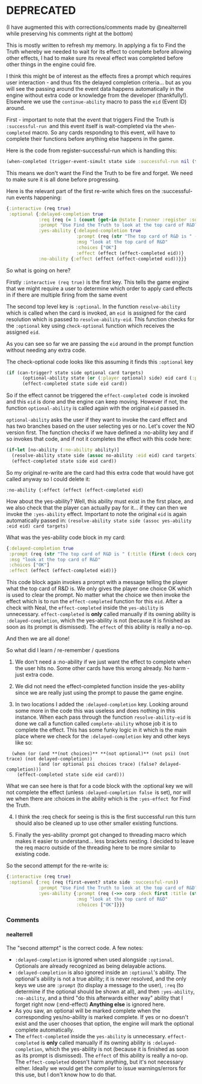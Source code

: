 # DEPRECATED

(I have augmented this with corrections/comments made by @nealterrell while preserving his comments right at the bottom)

This is mostly written to refresh my memory.  In applying a fix to Find the Truth whereby we needed to wait for its effect to complete before allowing other effects, I had to make sure its reveal effect was completed before other things in the engine could fire.

I think this might be of interest as the effects fires a prompt which requires user interaction - and thus fits the delayed completion criteria... but as you will see the passing around the event data happens automatically in the engine without extra code or knowledge from the developer (thankfully!).  Elsewhere we use the `continue-ability` macro to pass the `eid` (Event ID) around.

First - important to note that the event that triggers Find the Truth is `:successful-run `and this event itself is wait-completed via the `when-completed` macro.  So any cards responding to this event, will have to complete their functions before anything else happens in the game.  

Here is the code from register-successful-run which is handling this:
```clojure
(when-completed (trigger-event-simult state side :successful-run nil (first (get-in @state [:run :server])))
```

This means we don't want the Find the Truth to be fire and forget.  We need to make sure it is all done before progressing.

Here is the relevant part of the first re-write which fires on the :successful-run events happening:
```clojure
{:interactive (req true)
 :optional {:delayed-completion true
            :req (req (= 1 (count (get-in @state [:runner :register :successful-run]))))
            :prompt "Use Find the Truth to look at the top card of R&D?"
            :yes-ability {:delayed-completion true
                          :prompt (req (str "The top card of R&D is " (:title (first (:deck corp)))))
                          :msg "look at the top card of R&D"
                          :choices ["OK"]
                          :effect (effect (effect-completed eid))}
            :no-ability {:effect (effect (effect-completed eid))}}}
```

So what is going on here?

Firstly `:interactive (req true)` is the first key.  This tells the game engine that we might require a user to determine which order to apply card effects in if there are multiple firing from the same event

The second top level key is `:optional`.  In the function `resolve-ability` which is called when the card is invoked, an `eid `is assigned for the card resolution which is passed to `resolve-ability-eid`.  This function checks for the `:optional` key using `check-optional` function which receives the assigned `eid`.

As you can see so far we are passing the `eid` around in the prompt function without needing any extra code.

The check-optional code looks like this assuming it finds this `:optional` key

```clojure
(if (can-trigger? state side optional card targets)
      (optional-ability state (or (:player optional) side) eid card (:prompt optional) optional targets)
      (effect-completed state side eid card))
```

So if the effect cannot be triggered the `effect-completed `code is invoked and this `eid` is done and the engine can keep moving.  However if not, the function `optional-ability` is called again with the original `eid` passed in.

`optional-ability` asks the user if they want to invoke the card effect and has two branches based on the user selecting yes or no.  Let's cover the NO version first.  The function checks if we have defined a :no-ability key and if so invokes that code, and if not it completes the effect with this code here:

```clojure
(if-let [no-ability (:no-ability ability)]
  (resolve-ability state side (assoc no-ability :eid eid) card targets)
  (effect-completed state side eid card))
```

So my original re-write are the card had this extra code that would have got called anyway so I could delete it:

`:no-ability {:effect (effect (effect-completed eid)`

How about the yes-ability?  Well, this ability must exist in the first place, and we also check that the player can actually pay for it... if they can then we invoke the `:yes-ability` effect.  Important to note the original `eid` is again automatically passed in:
`(resolve-ability state side (assoc yes-ability :eid eid) card targets)`

What was the yes-ability code block in my card:

```clojure
{:delayed-completion true
 :prompt (req (str "The top card of R&D is " (:title (first (:deck corp)))))
 :msg "look at the top card of R&D"
 :choices ["OK"]
 :effect (effect (effect-completed eid))}
```

This code block again invokes a prompt with a message telling the player what the top card of R&D is.  We only gives the player one choice OK which is used to clear the prompt.  No matter what the choice we then invoke the effect which is to run the `effect-completed` function for this `eid`.  After a check with Neal, the `effect-completed` inside the `yes-ability` is unnecessary. `effect-completed` is __only__ called manually if its owning ability is `:delayed-completion`, which the yes-ability is not (because it is finished as soon as its prompt is dismissed). The `effect` of this ability is really a no-op. 

And then we are all done!

So what did I learn / re-remember / questions
1. We don't need a :no-ability if we just want the effect to complete when the user hits no.  Some other cards have this wrong already.  No harm - just extra code.  

2. We did not need the effect-completed function inside the yes-ability since we are really just using the prompt to pause the game engine.

3. In two locations I added the `:delayed-completion` key.  Looking around some more in the code this was useless and does nothing in this instance.  When each pass through the function `resolve-ability-eid` is done we call a function called `complete-ability` whose job it is to complete the effect.  This has some funky logic in it which is the main place where we check for the `:delayed-completion` key and other keys like so:

```
  (when (or (and **(not choices)** **(not optional)** (not psi) (not trace) (not delayed-completion))
            (and (or optional psi choices trace) (false? delayed-completion)))
    (effect-completed state side eid card)))
```

What we can see here is that for a code block with the :optional key we will not complete the effect (unless `:delayed-completion false `is set), nor will we when there are :choices in the ability which is the `:yes-effect `for Find the Truth.  

4.  I think the :req check for seeing is this is the first successful run this turn should also be cleaned up to use other smaller existing functions. 

5. Finally the yes-ability :prompt got changed to threading macro which makes it easier to understand... less brackets nesting.  I decided to leave the req macro outside of the threading here to be more similar to existing code.

So the second attempt for the re-write is:
```clojure
{:interactive (req true)
 :optional {:req (req (first-event? state side :successful-run))
            :prompt "Use Find the Truth to look at the top card of R&D?"
            :yes-ability {:prompt (req (->> corp :deck first :title (str "The top card of R&D is ")))
                          :msg "look at the top card of R&D"
                          :choices ["OK"]}}}
```
### Comments

#### nealterrell

The "second attempt" is the correct code. A few notes:

* `:delayed-completion` is ignored when used alongside `:optional`. Optionals are already recognized as being delayable actions.
* `:delayed-completion` is also ignored inside an `:optional`'s ability. The optional's ability is not a true ability; it is never resolved, and the only keys we use are `:prompt` (to display a message to the user), `:req` (to determine if the optional should be shown at all), and then `:yes-ability`, `:no-ability`, and a third "do this afterwards either way" ability that I forget right now (:end-effect)  __Anything else__ is ignored here. 
* As you saw, an optional will be marked complete when the corresponding yes/no-ability is marked complete. If yes or no doesn't exist and the user chooses that option, the engine will mark the optional complete automatically.
* The `effect-completed` inside the `yes-ability` is unnecessary. `effect-completed` is __only__ called manually if its owning ability is `:delayed-completion`, which the yes-ability is not (because it is finished as soon as its prompt is dismissed). The `effect` of this ability is really a no-op. The `effect-completed` doesn't harm anything, but it's not necessary either. Ideally we would get the compiler to issue warnings/errors for this use, but I don't know how to do that.
